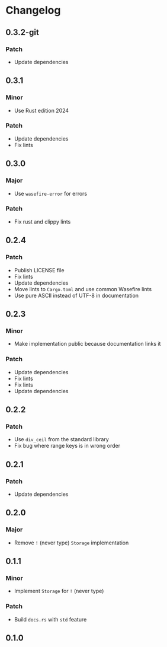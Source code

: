 # Changelog

## 0.3.2-git

### Patch

- Update dependencies

## 0.3.1

### Minor

- Use Rust edition 2024

### Patch

- Update dependencies
- Fix lints

## 0.3.0

### Major

- Use `wasefire-error` for errors

### Patch

- Fix rust and clippy lints

## 0.2.4

### Patch

- Publish LICENSE file
- Fix lints
- Update dependencies
- Move lints to `Cargo.toml` and use common Wasefire lints
- Use pure ASCII instead of UTF-8 in documentation

## 0.2.3

### Minor

- Make implementation public because documentation links it

### Patch

- Update dependencies
- Fix lints
- Fix lints
- Update dependencies

## 0.2.2

### Patch

- Use `div_ceil` from the standard library
- Fix bug where range keys is in wrong order

## 0.2.1

### Patch

- Update dependencies

## 0.2.0

### Major

- Remove `!` (never type) `Storage` implementation

## 0.1.1

### Minor

- Implement `Storage` for `!` (never type)

### Patch

- Build `docs.rs` with `std` feature

## 0.1.0

<!-- Increment to skip CHANGELOG.md test: 1 -->
